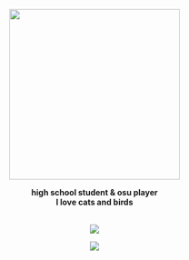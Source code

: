 
<p align="center"> 
<a href="https://c.tenor.com/7EO63mrqZ4MAAAAd/komi-san-dance.gif"><img src="https://user-images.githubusercontent.com/84101654/156947624-b6418bab-a0f2-491f-a0e7-16f414a380ae.gif" height="300">
  </p></a>
<p align="center">
  <b>high school student & osu player<br>I love cats and birds</b><br><br>
  
  <p align="center"><a href="https://steamcommunity.com/id/NotNowest/"><img src="https://img.shields.io/badge/Steam-000000?style=for-the-badge&logo=steam&logoColor=white"></a></p>
<p align="center"> <a href=""><img src="https://img.shields.io/badge/Discord-000000?style=for-the-badge&logo=discord&logoColor=white">
  </p></a>

